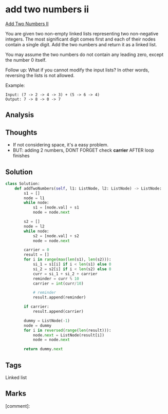 #  add two numbers ii

[Add Two Numbers II](https://leetcode.com/problems/add-two-numbers-ii)

You are given two non-empty linked lists representing two non-negative integers. The most significant digit comes first and each of their nodes contain a single digit. Add the two numbers and return it as a linked list.

You may assume the two numbers do not contain any leading zero, except the number 0 itself.

Follow up: What if you cannot modify the input lists? In other words, reversing the lists is not allowed.

Example:

```text
Input: (7 -> 2 -> 4 -> 3) + (5 -> 6 -> 4)
Output: 7 -> 8 -> 0 -> 7
```

## Analysis

## Thoughts

* If not considering space, it's a easy problem. 
* BUT: adding 2 numbers, DONT FORGET check **carrier** AFTER loop finishes 

## Solution

```python
class Solution:
    def addTwoNumbers(self, l1: ListNode, l2: ListNode) -> ListNode:
        s1 = []
        node = l1
        while node:
            s1 = [node.val] + s1
            node = node.next

        s2 = []
        node = l2
        while node:
            s2 = [node.val] + s2            
            node = node.next

        carrier = 0
        result = []
        for i in range(max(len(s1), len(s2))):
            si_1 = s1[i] if i < len(s1) else 0
            si_2 = s2[i] if i < len(s2) else 0            
            curr = si_1 + si_2 + carrier 
            reminder = curr % 10             
            carrier = int(curr/10)

            # reminder 
            result.append(reminder)

        if carrier:
            result.append(carrier)

        dummy = ListNode(-1)
        node = dummy
        for i in reversed(range(len(result))):
            node.next = ListNode(result[i])
            node = node.next

        return dummy.next
```

## Tags

Linked list

## Marks

\[comment\]: 

